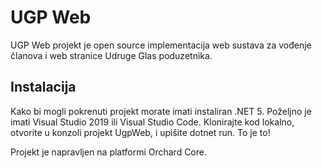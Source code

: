# UGP Web 

UGP Web projekt je open source implementacija web sustava za vođenje članova i web stranice Udruge Glas poduzetnika.

## Instalacija

Kako bi mogli pokrenuti projekt morate imati instaliran .NET 5. Poželjno je imati Visual Studio 2019 ili Visual Studio Code.
Klonirajte kod lokalno, otvorite u konzoli projekt UgpWeb, i upišite dotnet run. To je to!

Projekt je napravljen na platformi Orchard Core.
